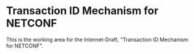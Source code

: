 # Transaction ID Mechanism for NETCONF

This is the working area for the Internet-Draft, "Transaction ID Mechanism for NETCONF".
